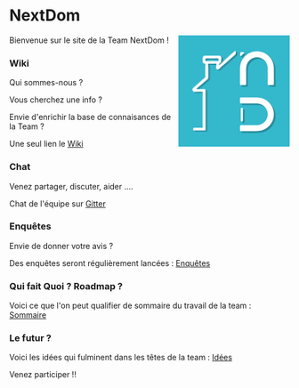 # NextDom

<img src="images/logoblue.png" align="right">

Bienvenue sur le site de la Team NextDom !

### Wiki 

Qui sommes-nous ?

Vous cherchez une info ? 

Envie d'enrichir la base de connaisances de la Team ?

Une seul lien le [Wiki](https://github.com/NextDom/NextDom/wiki)

### Chat 

Venez partager, discuter, aider ....

Chat de l'équipe sur [Gitter](https://gitter.im/NextDom)

### Enquêtes

Envie de donner votre avis ? 

Des enquêtes seront régulièrement lancées : [Enquêtes](https://github.com/NextDom/NextDom/wiki/Enqu%C3%AAtes)

### Qui fait Quoi ? Roadmap ?

Voici ce que l'on peut qualifier de sommaire du travail de la team : [Sommaire](https://github.com/NextDom/NextDom/wiki/03-Liste-Plugins-&-Roadmap)

### Le futur ?

Voici les idées qui fulminent dans les têtes de la team : [Idées](https://github.com/NextDom/NextDom/wiki/05-Idées-à-faire-naître)

Venez participer !!

